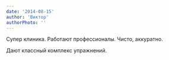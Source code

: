 ```yaml
---
date: '2014-08-15'
author: 'Виктор'
authorPhoto: ''
---
```

Супер клиника. Работают профессионалы. Чисто, аккуратно.

Дают классный комплекс упражнений.